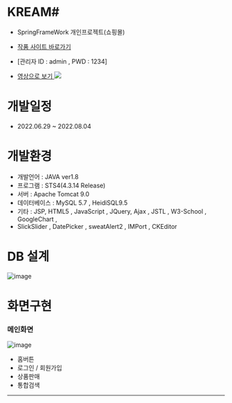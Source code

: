 # KREAM#
- SpringFrameWork 개인프로젝트(쇼핑몰)
- <a href="http://49.142.157.251:9090/javagreenS_pjh/">작품 사이트 바로가기</a>
- [관리자 ID : admin , PWD : 1234]

- <a href="https://youtu.be/HJnKKoNnBkA">영상으로 보기 <img src="https://img.shields.io/badge/YouTube-FF0000?style=for-the-badge&logo=영상으로 보기&logoColor=red"></a>
# 개발일정
- 2022.06.29 ~ 2022.08.04
# 개발환경
- 개발언어 : JAVA ver1.8
- 프로그램 : STS4(4.3.14 Release)
- 서버 : Apache Tomcat 9.0
- 데이터베이스 : MySQL 5.7 , HeidiSQL9.5
- 기타 : JSP, HTML5 , JavaScript , JQuery, Ajax , JSTL , W3-School , GoogleChart ,
- SlickSlider , DatePicker , sweatAlert2 , IMPort , CKEditor
# DB 설계
![image](https://user-images.githubusercontent.com/102267923/184583500-5a952a10-5992-4f73-9a6f-f01442e95a8d.png)

# 화면구현

<h3>메인화면</h3>

![image](https://user-images.githubusercontent.com/102267923/172863315-6ddc55ea-1aa2-4e47-9551-67e4e3b29e52.png)
- 홈버튼
- 로그인 / 회원가입
- 상품판매
- 통합검색

<hr/>
